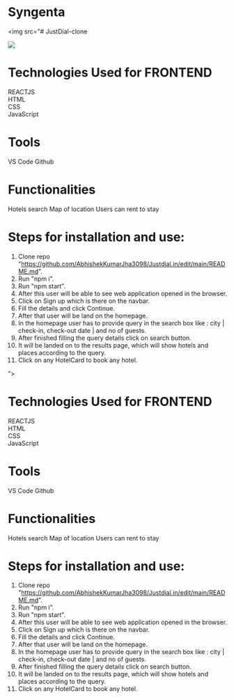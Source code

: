 # Syngenta

<img src="# JustDial-clone

<img src="https://akam.cdn.jdmagicbox.com/images/icontent/jdrwd_new/Flights.jpg"></img>







# Technologies Used for FRONTEND
REACTJS <br/>
HTML <br/>
CSS <br/>
JavaScript <br/>


# Tools
VS Code
Github

# Functionalities
Hotels search
Map of location
Users can rent to stay

# Steps for installation and use:
1. Clone repo "https://github.com/AbhishekKumarJha3098/Justdial.in/edit/main/README.md".
2. Run "npm i".
3. Run "npm start".
4. After this user will be able to see web application opened in the browser.
5. Click on Sign up which is there on the navbar.
6. Fill the details and click Continue.
7. After that user will be land on the homepage.
8. In the homepage user has to provide query in the search box like : city | check-in, check-out date | and no of guests.
9. After finished filling the query details click on search button.
10. It will be landed on to the results page, which will show hotels and places according to the query.
11. Click on any HotelCard to book any hotel.




"></img>







# Technologies Used for FRONTEND
REACTJS <br/>
HTML <br/>
CSS <br/>
JavaScript <br/>


# Tools
VS Code
Github

# Functionalities
Hotels search
Map of location
Users can rent to stay

# Steps for installation and use:
1. Clone repo "https://github.com/AbhishekKumarJha3098/Justdial.in/edit/main/README.md".
2. Run "npm i".
3. Run "npm start".
4. After this user will be able to see web application opened in the browser.
5. Click on Sign up which is there on the navbar.
6. Fill the details and click Continue.
7. After that user will be land on the homepage.
8. In the homepage user has to provide query in the search box like : city | check-in, check-out date | and no of guests.
9. After finished filling the query details click on search button.
10. It will be landed on to the results page, which will show hotels and places according to the query.
11. Click on any HotelCard to book any hotel.




